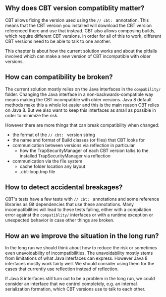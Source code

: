## Why does CBT version compatiblity matter?
CBT allows fixing the version used using the `// cbt: ` annotation.
This means that the CBT version you installed will download the
CBT version referenced there and use that instead. CBT also
allows composing builds, which require different CBT versions.
In order for all of this to work, different CBT versions need to
be able to talk to one another.

This chapter is about how the current solution works and about
the pitfalls involved which can make a new version of CBT
incompatible with older versions.

## How can compatibility be broken?
The current solution mostly relies on the Java interfaces in
the `compability/` folder. Changing the Java interface in a
non-backwards-compatible way means making the CBT incompatible with
older versions. Java 8 default methods make this a whole lot easier
and this is the main reason CBT relies on Java 8. But we also
want to keep this interfaces as small as possible in order to
minimize the risk.

However there are more things that can break compatibility when changed:
- the format of the `// cbt: ` version string
- the name and format of Build classes (or files) that CBT looks for
- communication between versions via reflection in particular
  - how the TrapSecurityManager of each CBT version talks to the
    installed TrapSecurityManager via reflection
- communication via the file system
  - cache folder location any layout
  - .cbt-loop.tmp file

## How to detect accidental breakages?

CBT's tests have a few tests with `// cbt: ` annotations and some
reference libraries as Git dependencies that use these annotations.
Many incompatibilities will lead to these tests failing, either with
a compilation error against the `compatiblity/` interfaces or with
a runtime exception or unexpected behavior in case other things are
broken.

## How an we improve the situation in the long run?

In the long run we should think about how to reduce the risk
or sometimes even unavoidability of incompatibilities.
The unavoidability mostly stems from limitations of what Java
interfaces can express. However Java 8 interfaces mostly work
fairly well. We should consider using them for the cases that
currently use reflection instead of reflection.

If Java 8 interfaces still turn out to be a problem in the long run,
we could consider an interface that we control completely, e.g.
an internal serialization formation, which CBT versions use to talk
to each other.
